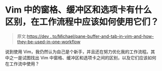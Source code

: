 # Vim 中的窗格、缓冲区和选项卡有什么区别，在工作流程中应该如何使用它们？

> 原文:[https://dev . to/Michael/pane-buffer-and-tab-in-vim-and-how-they-be-used-in-one-workflow](https://dev.to/michael/whats-the-difference-between-a-pane-buffer-and-tab-in-vim-and-how-should-they-be-used-in-ones-workflow)

说到使用 Vim，我仍然认为自己是个新手，并且还在努力优化我的工作流程。其中之一是试图找出 Vim 中窗格、缓冲区和选项卡之间的区别，以及它们应该如何在工作流中使用？